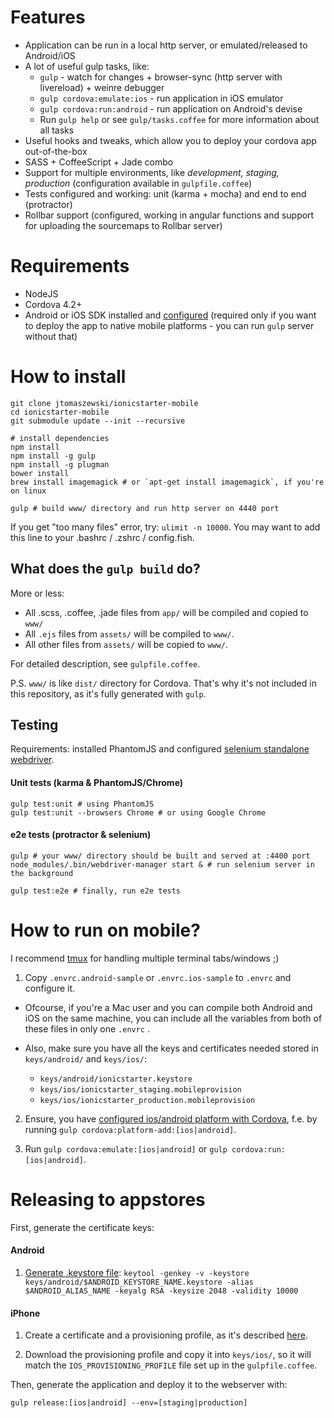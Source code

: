 # Features

* Application can be run in a local http server, or emulated/released to Android/iOS
* A lot of useful gulp tasks, like:
  * `gulp` - watch for changes + browser-sync (http server with livereload) + weinre debugger
  * `gulp cordova:emulate:ios` - run application in iOS emulator
  * `gulp cordova:run:android` - run application on Android's devise
  * Run `gulp help` or see `gulp/tasks.coffee` for more information about all tasks
* Useful hooks and tweaks, which allow you to deploy your cordova app out-of-the-box
* SASS + CoffeeScript + Jade combo
* Support for multiple environments, like *development, staging, production* (configuration available in `gulpfile.coffee`)
* Tests configured and working: unit (karma + mocha) and end to end (protractor)
* Rollbar support (configured, working in angular functions and support for uploading the sourcemaps to Rollbar server)

# Requirements

* NodeJS
* Cordova 4.2+
* Android or iOS SDK installed and [configured](http://docs.phonegap.com/en/4.0.0/guide_platforms_index.md.html#Platform%20Guides) (required only if you want to deploy the app to native mobile platforms - you can run `gulp` server without that)


# How to install

```
git clone jtomaszewski/ionicstarter-mobile
cd ionicstarter-mobile
git submodule update --init --recursive

# install dependencies
npm install
npm install -g gulp
npm install -g plugman
bower install
brew install imagemagick # or `apt-get install imagemagick`, if you're on linux

gulp # build www/ directory and run http server on 4440 port
```

If you get "too many files" error, try: `ulimit -n 10000`. You may want to add this line to your .bashrc / .zshrc / config.fish.


## What does the `gulp build` do?

More or less:

* All .scss, .coffee, .jade files from `app/` will be compiled and copied to `www/`
* All `.ejs` files from `assets/` will be compiled to `www/`.
* All other files from `assets/` will be copied to `www/`.

For detailed description, see `gulpfile.coffee`.

P.S. `www/` is like `dist/` directory for Cordova. That's why it's not included in this repository, as it's fully generated with `gulp`.


## Testing

Requirements: installed PhantomJS and configured [selenium standalone webdriver](https://github.com/angular/protractor/blob/master/docs/getting-started.md#setup-and-config).

#### Unit tests (karma & PhantomJS/Chrome)

```
gulp test:unit # using PhantomJS
gulp test:unit --browsers Chrome # or using Google Chrome
```

#### e2e tests (protractor & selenium)

```
gulp # your www/ directory should be built and served at :4400 port
node_modules/.bin/webdriver-manager start & # run selenium server in the background

gulp test:e2e # finally, run e2e tests
```


# How to run on mobile?

I recommend [tmux](http://tmux.sourceforge.net/) for handling multiple terminal tabs/windows ;)

1. Copy `.envrc.android-sample` or `.envrc.ios-sample` to `.envrc` and configure it.

  * Ofcourse, if you're a Mac user and you can compile both Android and iOS on the same machine, you can include all the variables from both of these files in only one `.envrc` .

  * Also, make sure you have all the keys and certificates needed stored in `keys/android/` and `keys/ios/`:

    * `keys/android/ionicstarter.keystore`
    * `keys/ios/ionicstarter_staging.mobileprovision`
    * `keys/ios/ionicstarter_production.mobileprovision`

2. Ensure, you have [configured ios/android platform with Cordova](http://cordova.apache.org/docs/en/edge/guide_cli_index.md.html), f.e. by running `gulp cordova:platform-add:[ios|android]`.

3. Run `gulp cordova:emulate:[ios|android]` or `gulp cordova:run:[ios|android]`.

# Releasing to appstores

First, generate the certificate keys:

#### Android

1. [Generate .keystore file](http://developer.android.com/tools/publishing/app-signing.html):
`keytool -genkey -v -keystore keys/android/$ANDROID_KEYSTORE_NAME.keystore -alias $ANDROID_ALIAS_NAME -keyalg RSA -keysize 2048 -validity 10000`

#### iPhone

1. Create a certificate and a provisioning profile, as it's described [here](http://docs.build.phonegap.com/en_US/3.3.0/signing_signing-ios.md.html#iOS%20Signing).

2. Download the provisioning profile and copy it into `keys/ios/`, so it will match the `IOS_PROVISIONING_PROFILE` file set up in the `gulpfile.coffee`.

Then, generate the application and deploy it to the webserver with:

```
gulp release:[ios|android] --env=[staging|production]
```

